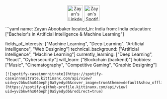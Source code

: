 <p align="center">
<br/>
<a href="https://www.linkedin.com/in/zayanaboobaker/">
  <img alt="Zayan's LinkdeIN" width="50px" src="https://user-images.githubusercontent.com/43545812/144035037-0f415fc7-9f96-4517-a370-ccc6e78a714b.png" />
</a>
<a href="https://open.spotify.com/user/yv2bkw4hx04bephj0a5yedyd6?si=a07e363bb5274266">
  <img alt="Zayan's Spotify" width="50px" src="https://user-images.githubusercontent.com/43545812/144035120-1ad5169b-91c7-4078-bef9-6a82c733f373.png" />
</a>
<br>
</p>
```yaml
name: Zayan Aboobaker
located_in: India
from: India
education: ["Bachelor's in Artificial Intelligence & Machine Learning"]

fields_of_interests: ["Machine Learning", "Deep Learning". "Artificial Intelligence", "Web Designing"]
technical_background: ["Artificial Intelligence", "Machine Learning"]
currently_learning: ["Deep Learning", "React", "Cybersecurity"]
will_learn: ["Blockchain (backend)"]
hobbies: ["Music", "Cinematography", "Competitive Gaming", "Graphic Designing"]
```
[![spotify-caseinnnnitrate](https://spotify-caseinnnnitrate.kittinanx.com/api/view?uid=yv2bkw4hx04bephj0a5yedyd6&cover_image=true&theme=default&show_offline=true&background_color=121212&interchange=true)](https://spotify-github-profile.kittinanx.com/api/view?uid=yv2bkw4hx04bephj0a5yedyd6&redirect=true)
